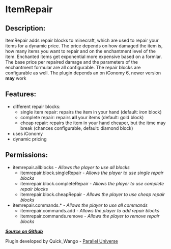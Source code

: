 ItemRepair
==========

Description:
------------
ItemRepair adds repair blocks to minecraft, which are used to repair your items for a dynamic price.
The price depends on how damaged the item is, how many items you want to repair and on the enchantment
level of the item. Enchanted items get exponential more expensive based on a formlar.
The base price per repaired damage and the parameters of the enchantment formular are all
configurable. The repair blocks are configurable as well.
The plugin depends an on iConomy 6, newer version **may** work

Features:
---------
- different repair blocks:
    - single item repair: repairs the item in your hand (default: iron block)
    - complete repair: repairs **all** your items (default: gold block)
    - cheap repair: repairs the item in your hand cheaper, but the itme may break (chances configurable, default: diamond block)
- uses iConomy
- dynamic pricing

Permissions:
------------
- itemrepair.allblocks - *Allows the player to use all blocks*
    - itemrepair.block.singleRepair - *Allows the player to use single repair blocks*
    - itemrepair.block.completeRepair - *Allows the player to use complete repair blocks*
    - itemrepair.block.cheapRepair - *Allows the player to use cheap repair blocks*
- itemrepair.commands.\* - *Allows the player to use all commands*
    - itemrepair.commands.add - *Allows the player to add repair blocks*
    - itemrepair.commands.remove - *Allows the player to remove repair blocks*

***[Source on Github](https://github.com/quickwango/ItemRepair)***

Plugin developed by Quick_Wango - [Parallel Universe](http://parallel-universe.de)
